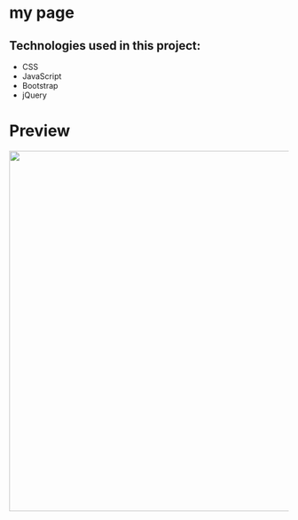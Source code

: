 # my page


## Technologies used in this project:
* CSS
* JavaScript
* Bootstrap
* jQuery


# Preview
<a href="https://media.giphy.com/media/S6YOLuamUs6LwnU92z/giphy.gif"><img src="https://i.ibb.co/2ZN6bGK/Przechwytywanie.png" width="650"></a>
